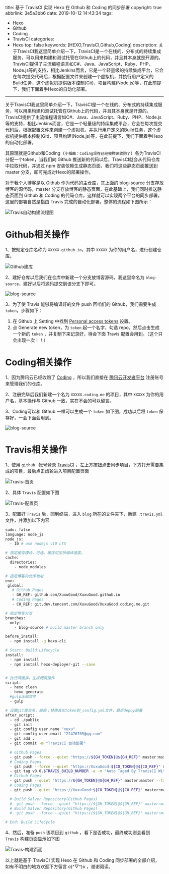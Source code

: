 title: 基于 TravisCI 实现 Hexo 在 Github 和 Coding 的同步部署
copyright: true
abbrlink: 3e5a3bb6
date: 2019-10-12 14:43:34
tags:
  - Hexo
  - Github
  - Coding
  - TravisCI
categories:
  - Hexo
top: false
keywords: [HEXO,TravisCI,Github,Coding]
description: 关于TravisCI我这里简单介绍一下，TravisCI是一个在线的、分布式的持续集成服务，可以用来构建和测试托管在Github上的代码，并且其本身就是开源的。TravisCI提供了主流编程语言如C#、Java、JavaScript、Ruby、PHP、Node.js等的支持，相比Jenkins而言，它是一个轻量级的持续集成平台，它会在每次提交代码后，根据配置文件来创建一个虚拟机，并执行用户定义的Build任务，这个虚拟机提供版本控制(Git)、项目构建(Node.js)等，在此前提下，我们下面着手Hexo的自动化部署。
---

关于TravisCI我这里简单介绍一下，TravisCI是一个在线的、分布式的持续集成服务，可以用来构建和测试托管在Github上的代码，并且其本身就是开源的。TravisCI提供了主流编程语言如C#、Java、JavaScript、Ruby、PHP、Node.js等的支持，相比Jenkins而言，它是一个轻量级的持续集成平台，它会在每次提交代码后，根据配置文件来创建一个虚拟机，并执行用户定义的Build任务，这个虚拟机提供版本控制(Git)、项目构建(Node.js)等，在此前提下，我们下面着手Hexo的自动化部署。

其原理就是Github和Coding（`小插曲：Coding现在已经被腾讯收购了`）各为TravisCI分配一个token，当我们向 Github 推送新的代码以后，TravisCI就会从代码仓库中拉取代码，并通过 npm 安装依赖生成静态页面，我们将这些静态页面推送到 master 分支，即可完成对Hexo的部署操作。

对于我个人博客是以 Github 作为代码的主仓库，其上面的 blog-source 分支存放博客的源代码，master 分支存放博客的静态页面，在此基础上，我们同时推送静态页面到 Github 和 Coding 的代码仓库，这样就可以实现两个平台的同步部署，这里的部署自然是指由 Travis 完成的自动化部署。整体的流程如下图所示：

![Travis自动构建流程图](https://s2.ax1x.com/2019/10/21/KlNiCR.png)

# Github相关操作

1、按规定仓库名称为 `XXXXX.github.io`，其中 `XXXXX` 为你的用户名，进行创建仓库。

![Github建库](https://s2.ax1x.com/2019/10/21/Kl0wjI.png)

2、建好仓库以后我们在仓库中新建一个分支放博客源码，我这里命名为 `blog-source`，建好以后将源码提交到该分支下即可。
   
![blog-source](https://s2.ax1x.com/2019/10/22/K3szy4.png)

3、为了使 Travis 能够将编译好的文件 push 回咱们的 Github，我们需要生成 `token`，步骤如下：
1. 在 Github 上 Setting 中找到 [Personal access tokens](https://github.com/settings/tokens) 设置。
2. 点 Generate new token，为 `token` 起一个名字，勾选 repo，然后点击生成一个新的 `token` ，并复制下来记录好，待会下面 Travis 配置会用到。（这个只会出现一次！！）

# Coding相关操作

1、因为腾讯云已经收购了 [Coding](https://coding.net) ，所以我们直接在 [腾讯云开发者平台](https://dev.tencent.com/production) 注册账号来管理我们的仓库。

2、注册完毕后我们新建一个名为 `XXXXX.coding.me` 的项目，其中 `XXXXX` 为你的用户名，基本操作与 Github 一致，实在不会的可以留言。

3、Coding可以和 Github 一样可以生成一个 `token` 如下图，成功以后将 `token` 保存好，一会下面会用到。

![blog-source](https://s2.ax1x.com/2019/10/22/K34SXV.png)

# Travis相关操作

1、使用 `github ` 帐号登录 [TravisCI](https://travis-ci.org) ，左上方按钮点击同步项目，下方打开需要集成的项目，最后点击齿轮进入项目配置页面

![Travis-首页](https://s2.ax1x.com/2019/10/24/KN4q56.png)

2、具体 `Travis` 配置如下图

![Travis-配置页](https://s2.ax1x.com/2019/10/24/KN5IW8.png)

3、配置好 `Travis` 后，回到终端，进入 `blog` 所在的文件夹下，新建 `.travis.yml` 文件，并添加以下内容

``` bash
sudo: false
language: node_js
node_js:
  - 10 # use nodejs v10 LTS

# 指定缓存模块，可选。缓存可加快编译速度。
cache:
  directories:
    - node_modules

# 指定博客的仓库地址
env:
 global:
   # Github Pages
   - GH_REF: github.com/XuxuGood/XuxuGood.github.io
   # Coding Pages
   - CO_REF: git.dev.tencent.com/XuxuGood/XuxuGood.coding.me.git

# 指定博客分支
branches:
  only:
    - blog-source # build master branch only

before_install:
  - npm install -g hexo-cli

# Start: Build Lifecycle
install:
  - npm install
  - npm install hexo-deployer-git --save


# 执行清缓存，生成网页操作
script:
  - hexo clean
  - hexo generate
  #gulp压缩文件
  - gulp

# 设置git提交名，邮箱；替换真实token到_config.yml文件，最后depoy部署
after_script:
  - cd ./public
  - git init
  - git config user.name "xuxu"
  - git config user.email "22476705@qq.com"
  - git add .
  - git commit -m "TravisCI 自动部署"

  # Github Pages
  - git push --force --quiet "https://${GH_TOKEN}@${GH_REF}" master:master
  # Coding Pages
  - git push --force --quiet "https://XuxuGood:${CO_TOKEN}@${CO_REF}" master:master
  - git tag v0.0.$TRAVIS_BUILD_NUMBER -a -m "Auto Taged By TravisCI With Build $TRAVIS_BUILD_NUMBER"
  # Github Pages
  - git push --quiet "https://${GH_TOKEN}@${GH_REF}" master:master --tags
  # Coding Pages
  - git push --quiet "https://XuxuGood:${CO_TOKEN}@${CO_REF}" master:master --tags

  # Build Salver Repository(Github Pages)
  #- git push --force --quiet "https://${GH_TOKEN}@${GH_REF}" master:master
  # Build Salver Repository(Github Pages)
  #- git push --force --quiet "https://${GH_TOKEN}@${GH_REF}" master:master

# End: Build LifeCycle
```

4、然后，准备 `push` 该项目到 `github` ，看下是否成功，最终成功则会看到 `Travis` 构建页面显示如下图

![Travis-构建页面](https://s2.ax1x.com/2019/10/24/KNo94P.png)

以上就是基于 TravisCI 实现 Hexo 在 Github 和 Coding 同步部署的全部介绍，如有不明白的地方欢迎下方留言 o(^▽^)o ，谢谢阅读。
